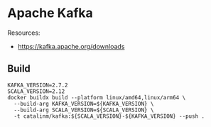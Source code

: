 # Apache Kafka

Resources:

- <https://kafka.apache.org/downloads>

## Build

```shell
KAFKA_VERSION=2.7.2
SCALA_VERSION=2.12
docker buildx build --platform linux/amd64,linux/arm64 \
  --build-arg KAFKA_VERSION=${KAFKA_VERSION} \
  --build-arg SCALA_VERSION=${SCALA_VERSION} \
  -t catalinm/kafka:${SCALA_VERSION}-${KAFKA_VERSION} --push .
```